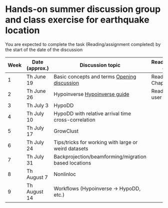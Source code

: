 # Hands-on summer discussion group and class exercise for earthquake location

You are expected to complete the task (Reading/assignment completed) by the start of the date of the discussion

| Week | Date (approx.) | Discussion topic | Reading/Assigment completed |
| --- | --- | --- | --- |
| 1   | Th June 19 | Basic concepts and terms [Opening discussion](lecture_1.pdf)  |  Read Shearer Chapter 5 |
| 2   | Th June 26 | Hypoinverse [Hypoinverse guide](hypoinverse.md) | Read Hypoinverse user guide
| 3   | Th July 3 | HypoDD
| 4   | Th July 10 | HypoDD with relative arrival time cross-correlation
| 5   | Th July 17 | GrowClust
| 6   | Th July 24 | Tips/tricks for working with large or weird datasets
| 7   | Th July 31 | Backprojection/beamforming/migration based locations
| 8   | Th August 7 | Nonlinloc
| 9   | Th August 14 | Workflows (Hypoinverse -> HypoDD, etc.)
